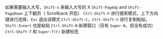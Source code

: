 如果需要输入大写，`Shift-x` 来输入大写的 X
`Shift-PageUp` and `Shift-PageDown` 上下翻页（ Scrollback 开启）
`Ctrl-Shift-F` 进行搜索模式，上下方向键进行选择，`Esc` 退出该模式
`Ctrl-Shift-C`，`Ctrl-Shift-V` 进行复制粘贴，`Shift-Insert` 也是粘贴
`Ctrl-Shift-N` 新建窗口（另有 `Super-N`，但没有成功）
`Ctrl-Shift-T` 和 `Super-T(t)` 新建标签
